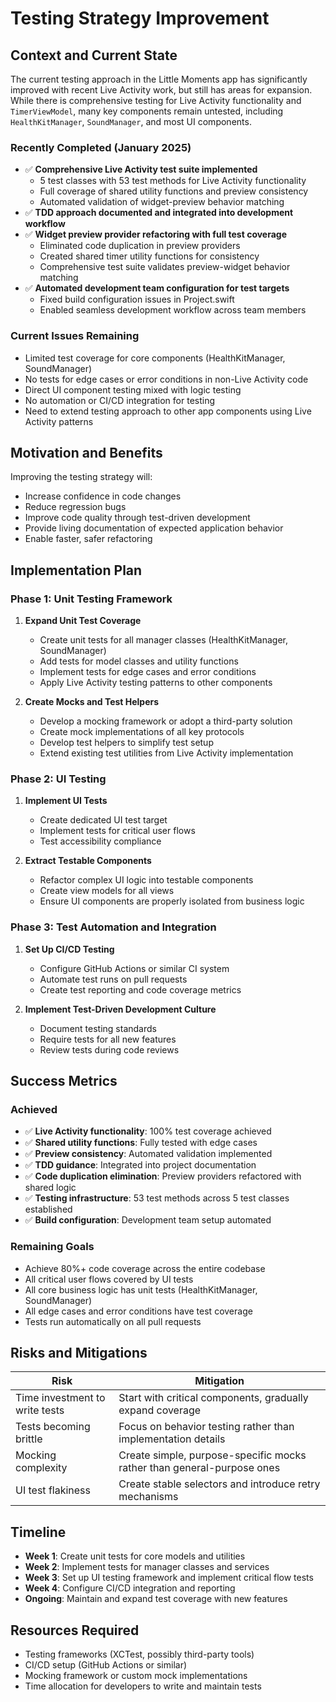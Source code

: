 # Testing Strategy Improvement

## Context and Current State

The current testing approach in the Little Moments app has significantly improved with recent Live Activity work, but still has areas for expansion. While there is comprehensive testing for Live Activity functionality and `TimerViewModel`, many key components remain untested, including `HealthKitManager`, `SoundManager`, and most UI components.

### Recently Completed (January 2025)
- ✅ **Comprehensive Live Activity test suite implemented**
  - 5 test classes with 53 test methods for Live Activity functionality
  - Full coverage of shared utility functions and preview consistency
  - Automated validation of widget-preview behavior matching
- ✅ **TDD approach documented and integrated into development workflow**
- ✅ **Widget preview provider refactoring with full test coverage**
  - Eliminated code duplication in preview providers
  - Created shared timer utility functions for consistency
  - Comprehensive test suite validates preview-widget behavior matching
- ✅ **Automated development team configuration for test targets**
  - Fixed build configuration issues in Project.swift
  - Enabled seamless development workflow across team members

### Current Issues Remaining
- Limited test coverage for core components (HealthKitManager, SoundManager)
- No tests for edge cases or error conditions in non-Live Activity code
- Direct UI component testing mixed with logic testing
- No automation or CI/CD integration for testing
- Need to extend testing approach to other app components using Live Activity patterns

## Motivation and Benefits

Improving the testing strategy will:
- Increase confidence in code changes
- Reduce regression bugs
- Improve code quality through test-driven development
- Provide living documentation of expected application behavior
- Enable faster, safer refactoring

## Implementation Plan

### Phase 1: Unit Testing Framework

1. **Expand Unit Test Coverage**
   - Create unit tests for all manager classes (HealthKitManager, SoundManager)
   - Add tests for model classes and utility functions
   - Implement tests for edge cases and error conditions
   - Apply Live Activity testing patterns to other components

2. **Create Mocks and Test Helpers**
   - Develop a mocking framework or adopt a third-party solution
   - Create mock implementations of all key protocols
   - Develop test helpers to simplify test setup
   - Extend existing test utilities from Live Activity implementation

### Phase 2: UI Testing

1. **Implement UI Tests**
   - Create dedicated UI test target
   - Implement tests for critical user flows
   - Test accessibility compliance

2. **Extract Testable Components**
   - Refactor complex UI logic into testable components
   - Create view models for all views
   - Ensure UI components are properly isolated from business logic

### Phase 3: Test Automation and Integration

1. **Set Up CI/CD Testing**
   - Configure GitHub Actions or similar CI system
   - Automate test runs on pull requests
   - Create test reporting and code coverage metrics

2. **Implement Test-Driven Development Culture**
   - Document testing standards
   - Require tests for all new features
   - Review tests during code reviews

## Success Metrics

### Achieved
- ✅ **Live Activity functionality**: 100% test coverage achieved
- ✅ **Shared utility functions**: Fully tested with edge cases  
- ✅ **Preview consistency**: Automated validation implemented
- ✅ **TDD guidance**: Integrated into project documentation
- ✅ **Code duplication elimination**: Preview providers refactored with shared logic
- ✅ **Testing infrastructure**: 53 test methods across 5 test classes established
- ✅ **Build configuration**: Development team setup automated

### Remaining Goals
- Achieve 80%+ code coverage across the entire codebase
- All critical user flows covered by UI tests
- All core business logic has unit tests (HealthKitManager, SoundManager)
- All edge cases and error conditions have test coverage
- Tests run automatically on all pull requests

## Risks and Mitigations

| Risk | Mitigation |
|------|------------|
| Time investment to write tests | Start with critical components, gradually expand coverage |
| Tests becoming brittle | Focus on behavior testing rather than implementation details |
| Mocking complexity | Create simple, purpose-specific mocks rather than general-purpose ones |
| UI test flakiness | Create stable selectors and introduce retry mechanisms |

## Timeline

- **Week 1**: Create unit tests for core models and utilities
- **Week 2**: Implement tests for manager classes and services
- **Week 3**: Set up UI testing framework and implement critical flow tests
- **Week 4**: Configure CI/CD integration and reporting
- **Ongoing**: Maintain and expand test coverage with new features

## Resources Required

- Testing frameworks (XCTest, possibly third-party tools)
- CI/CD setup (GitHub Actions or similar)
- Mocking framework or custom mock implementations
- Time allocation for developers to write and maintain tests 